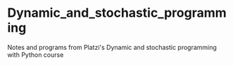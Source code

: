 # Dynamic_and_stochastic_programming
Notes and programs from Platzi's Dynamic and stochastic programming with Python course
